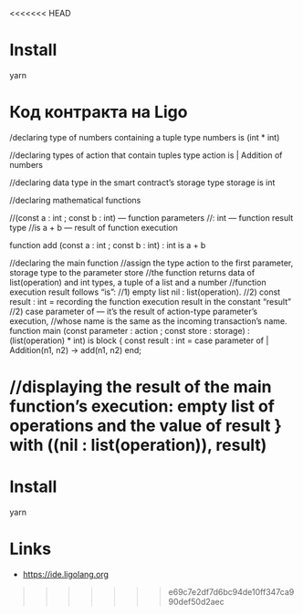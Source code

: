 <<<<<<< HEAD
# Install

yarn

# Код контракта на Ligo

/declaring type of numbers containing a tuple
type numbers is (int * int)

//declaring types of action that contain tuples
type action is
| Addition of numbers

//declaring data type in the smart contract’s storage
type storage is int

//declaring mathematical functions

//(const a : int ; const b : int) — function parameters
//: int — function result type
//is a + b — result of function execution

function add (const a : int ; const b : int) : int is a + b

//declaring the main function
//assign the type action to the first parameter, storage type to the parameter storе
//the function returns data of list(operation) and int types, a tuple of a list and a number
//function execution result follows “is”:
//1) empty list nil : list(operation).
//2) const result : int = recording the function execution result in the constant “result”
//2) case parameter of — it’s the result of action-type parameter’s execution,
//whose name is the same as the incoming transaction’s name.
function main (const parameter : action ; const store : storage) :
  (list(operation) * int) is block {
    const result : int =
    case parameter of
  | Addition(n1, n2) -> add(n1, n2)
  end;

  //displaying the result of the main function’s execution: empty list of operations      and the value of result
  } with ((nil : list(operation)), result)
=======
# Install  
  
yarn  
  
  
# Links  
  
- https://ide.ligolang.org  
  
  
  
>>>>>>> e69c7e2df7d6bc94de10ff347ca990def50d2aec
